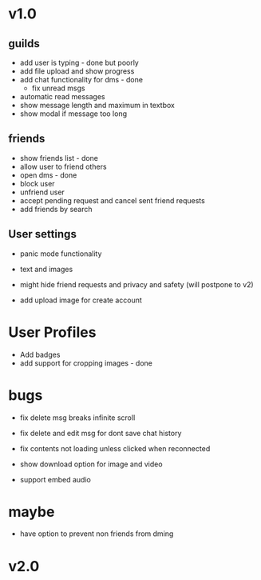 # v1.0
## guilds
- add user is typing - done but poorly
- add file upload and show progress
- add chat functionality for dms - done
    - fix unread msgs
- automatic read messages
- show message length and maximum in textbox
- show modal if message too long

## friends
- show friends list - done
- allow user to friend others
- open dms - done
- block user
- unfriend user
- accept pending request and cancel sent friend requests
- add friends by search

## User settings
- panic mode functionality
- text and images
- might hide friend requests and privacy and safety (will postpone to v2)

- add upload image for create account

# User Profiles
- Add badges
- add support for cropping images - done

# bugs
- fix delete msg breaks infinite scroll
- fix delete and edit msg for dont save chat history
- fix contents not loading unless clicked when reconnected

- show download option for image and video
- support embed audio

# maybe
- have option to prevent non friends from dming

# v2.0